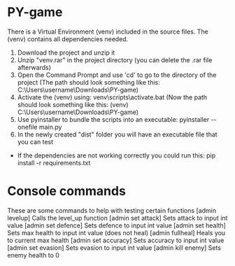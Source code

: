 # PY-game

There is a Virtual Environment (venv) included in the source files.
The (venv) contains all dependencies needed.

1. Download the project and unzip it
2. Unzip "venv.rar" in the project directory (you can delete the .rar file afterwards)
3. Open the Command Prompt and use 'cd' to go to the directory of the project
    (The path should look something like this:  C:\Users\username\Downloads\PY-game)
4. Activate the (venv) using:   venv\scripts\activate.bat
    (Now the path should look something like this:  (venv) C:\Users\username\Downloads\PY-game)
5. Use pyinstaller to bundle the scripts into an executable:    pyinstaller --onefile main.py
6. In the newly created "dist" folder you will have an executable file that you can test




* If the dependencies are not working correctly you could run this:     pip install -r requirements.txt







# Console commands
These are some commands to help with testing certain functions
[admin levelup]         Calls the level_up function
[admin set attack]      Sets attack to input int value
[admin set defence]     Sets defence to input int value
[admin set health]      Sets max health to input int value (does not heal)
[admin fullheal]        Heals you to current max health
[admin set accuracy]    Sets accuracy to input int value
[admin set evasion]     Sets evasion to input int value
[admin kill enemy]      Sets enemy health to 0